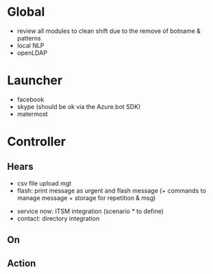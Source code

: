 # Global
- review all modules to clean shift due to the remove of botname & patterns 
- local NLP
- openLDAP

# Launcher
- facebook
- skype (should be ok via the Azure.bot SDK)
- matermost

# Controller

## Hears
+ csv file upload mgt
+ flash: print message as urgent and flash message (+ commands to
manage message + storage for repetition & msg)
- service now: ITSM integration (scenario * to define)
- contact: directory integration

## On

## Action
